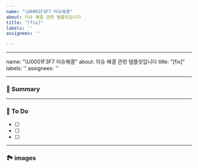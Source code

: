 ```yaml
---
name: "\U0001F3F7-이슈해결"
about: 이슈 해결 관련 템플릿입니다
title: "[fix]"
labels: ''
assignees: ''

---
```


---
name: "\U0001F3F7 이슈해결"
about: 이슈 해결 관련 템플릿입니다
title: "[fix]"
labels: ''
assignees: ''

---

### 🚀 Summary

<!-- A brief description of the issue. -->

---

### 📝 To Do

<!-- Write what you need to do -->

- [ ]
- [ ]
- [ ]

---

### 🏞️ images 

<!-- Capture related images -->

